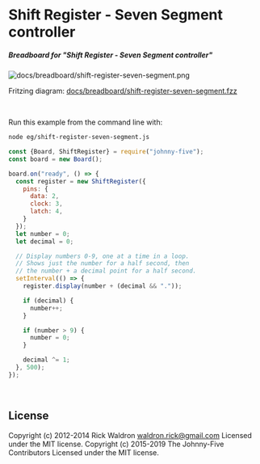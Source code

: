 <!--remove-start-->

# Shift Register - Seven Segment controller

<!--remove-end-->






##### Breadboard for "Shift Register - Seven Segment controller"



![docs/breadboard/shift-register-seven-segment.png](breadboard/shift-register-seven-segment.png)<br>

Fritzing diagram: [docs/breadboard/shift-register-seven-segment.fzz](breadboard/shift-register-seven-segment.fzz)

&nbsp;




Run this example from the command line with:
```bash
node eg/shift-register-seven-segment.js
```


```javascript
const {Board, ShiftRegister} = require("johnny-five");
const board = new Board();

board.on("ready", () => {
  const register = new ShiftRegister({
    pins: {
      data: 2,
      clock: 3,
      latch: 4,
    }
  });
  let number = 0;
  let decimal = 0;

  // Display numbers 0-9, one at a time in a loop.
  // Shows just the number for a half second, then
  // the number + a decimal point for a half second.
  setInterval(() => {
    register.display(number + (decimal && "."));

    if (decimal) {
      number++;
    }

    if (number > 9) {
      number = 0;
    }

    decimal ^= 1;
  }, 500);
});

```








&nbsp;

<!--remove-start-->

## License
Copyright (c) 2012-2014 Rick Waldron <waldron.rick@gmail.com>
Licensed under the MIT license.
Copyright (c) 2015-2019 The Johnny-Five Contributors
Licensed under the MIT license.

<!--remove-end-->
